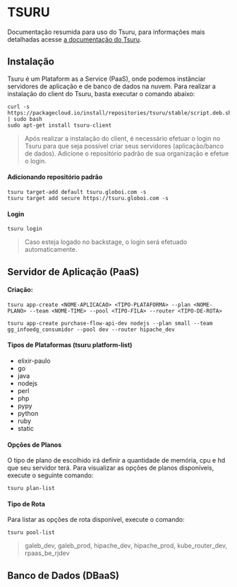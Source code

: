 # TSURU

Documentação resumida para uso do Tsuru, para informações mais detalhadas acesse [a documentação do Tsuru](https://tsuru.io/).

## Instalação

Tsuru é um Plataform as a Service (PaaS), onde podemos instânciar servidores de aplicação e de banco de dados na nuvem.
Para realizar a instalação do client do Tsuru, basta executar o comando abaixo:

```
curl -s https://packagecloud.io/install/repositories/tsuru/stable/script.deb.sh | sudo bash
sudo apt-get install tsuru-client
```

> Após realizar a instalação do client, é necessário efetuar o login no Tsuru para que seja possível criar seus servidores (aplicação/banco de dados). Adicione o repositório padrão de sua organização e efetue o login.


#### Adicionando repositório padrão
```
tsuru target-add default tsuru.globoi.com -s
tsuru target add secure https://tsuru.globoi.com -s
```

#### Login
```
tsuru login
```
> Caso esteja logado no backstage, o login será efetuado automaticamente.


## Servidor de Aplicação (PaaS)

#### Criação:

```
tsuru app-create <NOME-APLICACAO> <TIPO-PLATAFORMA> --plan <NOME-PLANO> --team <NOME-TIME> --pool <TIPO-FILA> --router <TIPO-DE-ROTA>

tsuru app-create purchase-flow-api-dev nodejs --plan small --team gg_infoedg_consumidor --pool dev --router hipache_dev
```

#### Tipos de Plataformas (tsuru platform-list)
- elixir-paulo
- go
- java
- nodejs
- perl
- php
- pypy
- python
- ruby
- static

#### Opções de Planos
O tipo de plano de escolhido irá definir a quantidade de memória, cpu e hd que seu servidor terá. Para visualizar as opções de planos disponíveis, execute o seguinte comando:

```
tsuru plan-list
```

#### Tipo de Rota
Para listar as opções de rota disponível, execute o comando:
```
tsuru pool-list
```
 > galeb_dev, galeb_prod, hipache_dev, hipache_prod, kube_router_dev, rpaas_be_rjdev



## Banco de Dados (DBaaS)
